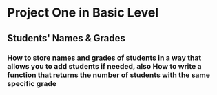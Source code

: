# Project One in Basic Level
## Students' Names & Grades

### How to store names and grades of students in a way that allows you to add students if needed, also How to write a function that returns the number of students with the same specific grade
